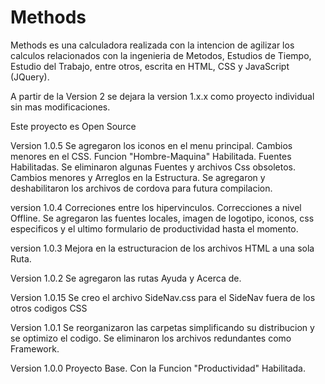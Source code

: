# Methods
Methods es una calculadora realizada con la intencion de agilizar los calculos relacionados con la ingenieria de Metodos, Estudios de Tiempo, Estudio del Trabajo, entre otros, escrita en HTML, CSS y JavaScript (JQuery).

A partir de la Version 2 se dejara la version 1.x.x como proyecto individual sin mas modificaciones.

Este proyecto es Open Source

Version 1.0.5 Se agregaron los iconos en el menu principal. Cambios menores en el CSS. Funcion "Hombre-Maquina" Habilitada. Fuentes Habilitadas. Se eliminaron algunas Fuentes y archivos Css obsoletos. Cambios menores y Arreglos en la Estructura. Se agregaron y deshabilitaron los archivos de cordova para futura compilacion.

version 1.0.4 Correciones entre los hipervinculos.  Correcciones a nivel Offline. Se agregaron las fuentes locales, imagen de logotipo, iconos, css especificos y el ultimo formulario de productividad hasta el momento. 

version 1.0.3 Mejora en la estructuracion de los archivos HTML a una sola Ruta. 

Version 1.0.2 Se agregaron las rutas Ayuda y Acerca de.

Version 1.0.15 Se creo el archivo SideNav.css para el SideNav fuera de los otros codigos CSS

Version 1.0.1 Se reorganizaron las carpetas simplificando su distribucion y se optimizo el codigo. Se eliminaron los archivos redundantes como Framework.

Version 1.0.0 Proyecto Base. Con la Funcion "Productividad" Habilitada.
